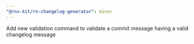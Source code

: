 ```yaml
---
"@rnx-kit/rn-changelog-generator": minor
---
```


Add new validation command to validate a commit message having a valid changelog message

